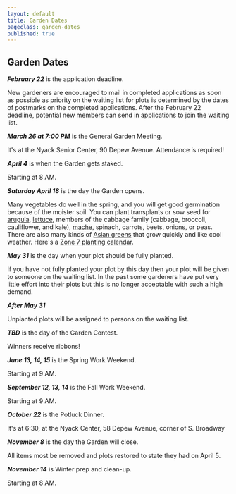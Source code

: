 ```yaml
---
layout: default
title: Garden Dates
pageclass: garden-dates
published: true
---
```


## Garden Dates

***February 22*** is the application deadline.

New gardeners are encouraged to mail in completed applications as soon
as possible as priority on the waiting list for plots is determined by
the dates of postmarks on the completed applications. After the February
22 deadline, potential new members can send in applications to join the
waiting list.

***March 26 at 7:00 PM*** is the General Garden Meeting.

It's at the Nyack Senior Center, 90 Depew Avenue. Attendance is
required!

***April 4*** is when the Garden gets staked.

Starting at 8 AM.

***Saturday April 18*** is the day the Garden opens.

Many vegetables do well in the spring, and you will get good germination
because of the moister soil. You can plant transplants or sow seed for
[arugula](http://www.seedsavers.org/apollo-arugula),
[lettuce](http://www.seedsavers.org/category/lettuce), members of the
cabbage family (cabbage, broccoli, cauliflower, and kale),
[mache](http://www.johnnyseeds.com/p-6040-vit.aspx), spinach, carrots,
beets, onions, or peas. There are also many kinds of [Asian
greens](http://www.johnnyseeds.com/vegetables/greens/asian-greens/) that
grow quickly and like cool weather. Here's a [Zone 7 planting
calendar](/blog/zone-7-planting-calendar).

***May 31*** is the day when your plot should be fully planted.

If you have not fully planted your plot by this day then your plot will
be given to someone on the waiting list. In the past some gardeners have
put very little effort into their plots but this is no longer acceptable
with such a high demand.

***After May 31*** 

Unplanted plots will be assigned to persons on the waiting list.

***TBD*** is the day of the Garden Contest.

Winners receive ribbons!

***June 13, 14, 15*** is the Spring Work Weekend.

Starting at 9 AM.

***September 12, 13, 14*** is the Fall Work Weekend.

Starting at 9 AM.

***October 22*** is the Potluck Dinner.

It's at 6:30, at the Nyack Center, 58 Depew Avenue, corner of S.
Broadway

***November 8*** is the day the Garden will close.

All items most be removed and plots restored to state they had on April
5.

***November 14*** is Winter prep and clean-up.

Starting at 8 AM.
